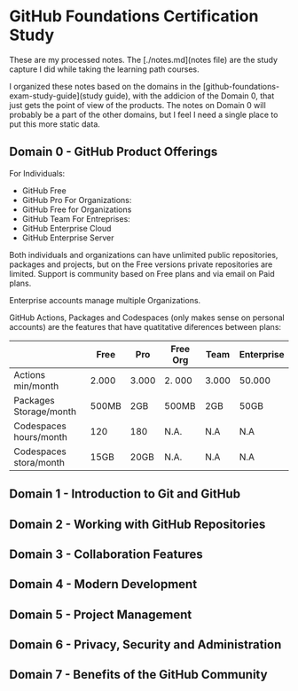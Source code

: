 # GitHub Foundations Certification Study

These are my processed notes. The [./notes.md](notes file) are the study capture I did while taking the learning path courses.

I organized these notes based on the domains in the [github-foundations-exam-study-guide](study guide), with the addicion of the Domain 0, that just gets the point of view of the products. The notes on Domain 0 will probably be a part of the other domains, but I feel I need a single place to put this more static data.

## Domain 0 - GitHub Product Offerings

For Individuals:
- GitHub Free
- GitHub Pro
For Organizations:
- GitHub Free for Organizations
- GitHub Team
For Entreprises:
- GitHub Enterprise Cloud
- GitHub Enterprise Server

Both individuals and organizations can have unlimited public repositories, packages and projects, but on the Free versions private repositories are limited. Support is community based on Free plans and via email on Paid plans.

Enterprise accounts manage multiple Organizations.

GitHub Actions, Packages and Codespaces (only makes sense on personal accounts) are the features that have quatitative diferences between plans:

|      			 | Free  | Pro 	  | Free Org    | Team 	       | Enterprise |
| ---------------------- | ----	 | ---	  | --------	| ----	       | ---------  |
| Actions min/month	 | 2.000 | 3.000  | 2. 000      | 3.000	       | 50.000	    |
| Packages Storage/month | 500MB | 2GB	  | 500MB	| 2GB 	       | 50GB	    |
| Codespaces hours/month | 120	 | 180	  | N.A.	| N.A	       | N.A	    |
| Codespaces stora/month | 15GB	 | 20GB	  | N.A.	| N.A	       | N.A	    |


## Domain 1 - Introduction to Git and GitHub

## Domain 2 - Working with GitHub Repositories

## Domain 3 - Collaboration Features

## Domain 4 - Modern Development

## Domain 5 - Project Management

## Domain 6 - Privacy, Security and Administration

## Domain 7 - Benefits of the GitHub Community
